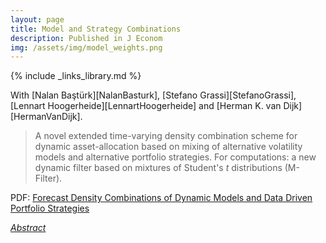 ```yaml
---
layout: page
title: Model and Strategy Combinations
description: Published in J Econom
img: /assets/img/model_weights.png
---
```

{% include _links_library.md %}

<script type="text/javascript">
 function showhide(id) {
    var e = document.getElementById(id);
    e.style.display = (e.style.display == 'block') ? 'none' : 'block';
 }
</script> 


With [Nalan Baştürk][NalanBasturk], [Stefano Grassi][StefanoGrassi], [Lennart Hoogerheide][LennartHoogerheide] and [Herman K. van Dijk][HermanVanDijk].

> A novel extended time-varying density combination scheme for dynamic asset-allocation based on  mixing of alternative volatility models and alternative portfolio strategies. For computations: a new dynamic filter based on mixtures of Student's _t_ distributions (M-Filter).


<i class="fa fa-download fa-ld" aria-hidden="true"></i> PDF: <a class="page-link" href="{{ '/research/Basturk, Borowska, Grassi, Hoogerheide, van Dijk - Forecast Density Combinations of Dynamic Models and Data Driven Portfolio Strategies.pdf' | prepend: site.baseurl | prepend: site.url }}">Forecast Density Combinations of Dynamic Models and Data Driven Portfolio Strategies</a> 


<i class="fa fa-sticky-note" aria-hidden="true"></i> <a href="javascript:showhide('baysm')">_Abstract_</a>
<div id="baysm" style="display:none;">
<p>  <div style="font-size:0.85em; text-align: justify;"> A dynamic asset-allocation model is specified in probabilistic terms as a combination of return distributions resulting from multiple pairs of dynamic models and portfolio strategies based on momentum patterns in US industry returns. The nonlinear state space representation of the model allows efficient and robust simulation-based Bayesian inference using a novel non-linear filter. Combination weights can be cross-correlated and correlated over time using feedback mechanisms. Diagnostic analysis gives insight into model and strategy misspecification. Empirical results show that a smaller flexible model-strategy combination performs better in terms of expected return and risk than a larger basic model-strategy combination. Dynamic patterns in combination weights and diagnostic learning provide useful signals for improved modelling and policy, in particular, from a risk-management perspective.
</div> </p>
</div>
